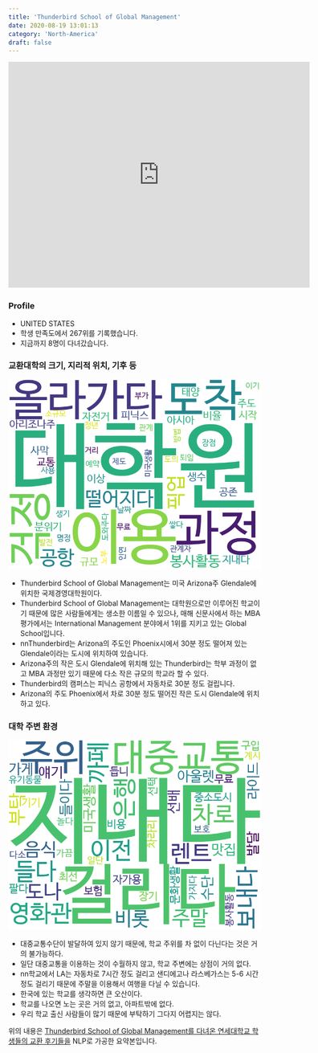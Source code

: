 ```yaml
---
title: 'Thunderbird School of Global Management'
date: 2020-08-19 13:01:13
category: 'North-America'
draft: false
---
```


<iframe
width="600"
height="450"
frameborder="0" style="border:0"
src="https://www.google.com/maps/embed/v1/place?key=AIzaSyC9e1AME-pVmWC4hBpFdu5S4dKzyepa3HQ&q=Thunderbird+School+of+Global+Management&center=33.4517623,-112.06864240000002&zoom=14" allowfullscreen>
</iframe>

### Profile

* UNITED STATES
* 학생 만족도에서 267위를 기록했습니다.
* 지금까지 8명이 다녀갔습니다. 

### 교환대학의 크기, 지리적 위치, 기후 등

![gen_info-WordCloud](../univ_wordclouds_okt/gen_info/US000179_gen_info_okt.png)

* Thunderbird School of Global Management는 미국 Arizona주 Glendale에 위치한 국제경영대학원이다.
* Thunderbird School of Global Management는 대학원으로만 이루어진 학교이기 때문에 많은 사람들에게는 생소한 이름일 수 있으나, 매해 신문사에서 하는 MBA 평가에서는 International Management 분야에서 1위를 지키고 있는 Global School입니다.
* nnThunderbird는 Arizona의 주도인 Phoenix시에서 30분 정도 떨어져 있는 Glendale이라는 도시에 위치하여 있습니다.
* Arizona주의 작은 도시 Glendale에 위치해 있는 Thunderbird는 학부 과정이 없고 MBA 과정만 있기 때문에 다소 작은 규모의 학교라 할 수 있다.
* Thunderbird의 캠퍼스는 피닉스 공항에서 자동차로 30분 정도 걸립니다.
* Arizona의 주도 Phoenix에서 차로 30분 정도 떨어진 작은 도시 Glendale에 위치하고 있다.


### 대학 주변 환경

![env_info-WordCloud](../univ_wordclouds_okt/env_info/US000179_env_info_okt.png)

* 대중교통수단이 발달하여 있지 않기 때문에, 학교 주위를 차 없이 다닌다는 것은 거의 불가능하다.
* 일단 대중교통을 이용하는 것이 수월하지 않고, 학교 주변에는 상점이 거의 없다.
* nn학교에서 LA는 자동차로 7시간 정도 걸리고 샌디에고나 라스베가스는 5-6 시간 정도 걸리기 때문에 주말을 이용해서 여행을 다닐 수 있습니다.
* 한국에 있는 학교를 생각하면 큰 오산이다.
* 학교를 나오면 노는 곳은 거의 없고, 아파트밖에 없다.
* 우리 학교 출신 사람들이 많기 때문에 부탁하기 그다지 어렵지는 않다.


위의 내용은 [Thunderbird School of Global Management를 다녀온 연세대학교 학생들의 교환 후기들을](http://oia.yonsei.ac.kr/partner/expReport.asp?ucode=US000179&bgbn=A) NLP로 가공한 요약본입니다. 
